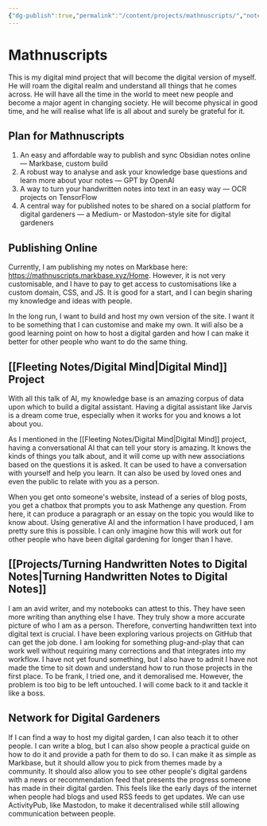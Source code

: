 ```yaml
---
{"dg-publish":true,"permalink":"/content/projects/mathnuscripts/","noteIcon":"2"}
---
```


# Mathnuscripts

This is my digital mind project that will become the digital version of myself. He will roam the digital realm and understand all things that he comes across. He will have all the time in the world to meet new people and become a major agent in changing society. He will become physical in good time, and he will realise what life is all about and surely be grateful for it.

## Plan for Mathnuscripts

1. An easy and affordable way to publish and sync Obsidian notes online — Markbase, custom build
2. A robust way to analyse and ask your knowledge base questions and learn more about your notes — GPT by OpenAI
3. A way to turn your handwritten notes into text in an easy way — OCR projects on TensorFlow
4. A central way for published notes to be shared on a social platform for digital gardeners — a Medium- or Mastodon-style site for digital gardeners

## Publishing Online

Currently, I am publishing my notes on Markbase here: https://mathnuscripts.markbase.xyz/Home. However, it is not very customisable, and I have to pay to get access to customisations like a custom domain, CSS, and JS. It is good for a start, and I can begin sharing my knowledge and ideas with people. 

In the long run, I want to build and host my own version of the site. I want it to be something that I can customise and make my own. It will also be a good learning point on how to host a digital garden and how I can make it better for other people who want to do the same thing. 

## [[Fleeting Notes/Digital Mind\|Digital Mind]] Project

With all this talk of AI, my knowledge base is an amazing corpus of data upon which to build a digital assistant. Having a digital assistant like Jarvis is a dream come true, especially when it works for you and knows a lot about you.

As I mentioned in the [[Fleeting Notes/Digital Mind\|Digital Mind]] project, having a conversational AI that can tell your story is amazing. It knows the kinds of things you talk about, and it will come up with new associations based on the questions it is asked. It can be used to have a conversation with yourself and help you learn. It can also be used by loved ones and even the public to relate with you as a person.

When you get onto someone's website, instead of a series of blog posts, you get a chatbox that prompts you to ask Mathenge any question. From here, it can produce a paragraph or an essay on the topic you would like to know about. Using generative AI and the information I have produced, I am pretty sure this is possible. I can only imagine how this will work out for other people who have been digital gardening for longer than I have. 

## [[Projects/Turning Handwritten Notes to Digital Notes\|Turning Handwritten Notes to Digital Notes]]

I am an avid writer, and my notebooks can attest to this. They have seen more writing than anything else I have. They truly show a more accurate picture of who I am as a person. Therefore, converting handwritten text into digital text is crucial. I have been exploring various projects on GitHub that can get the job done. I am looking for something plug-and-play that can work well without requiring many corrections and that integrates into my workflow. I have not yet found something, but I also have to admit I have not made the time to sit down and understand how to run those projects in the first place. To be frank, I tried one, and it demoralised me. However, the problem is too big to be left untouched. I will come back to it and tackle it like a boss.

## Network for Digital Gardeners

If I can find a way to host my digital garden, I can also teach it to other people. I can write a blog, but I can also show people a practical guide on how to do it and provide a path for them to do so. I can make it as simple as Markbase, but it should allow you to pick from themes made by a community. It should also allow you to see other people's digital gardens with a news or recommendation feed that presents the progress someone has made in their digital garden. This feels like the early days of the internet when people had blogs and used RSS feeds to get updates. We can use ActivityPub, like Mastodon, to make it decentralised while still allowing communication between people.

